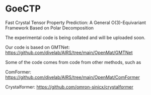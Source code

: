 # GoeCTP
Fast Crystal Tensor Property Prediction: A General O(3)-Equivariant Framework Based on Polar Decomposition

The experimental code is being collated and will be uploaded soon.

Our code is based on GMTNet: https://github.com/divelab/AIRS/tree/main/OpenMat/GMTNet

Some of the code comes from code from other methods, such as

ComFormer: https://github.com/divelab/AIRS/tree/main/OpenMat/ComFormer

Crystalformer: https://github.com/omron-sinicx/crystalformer
